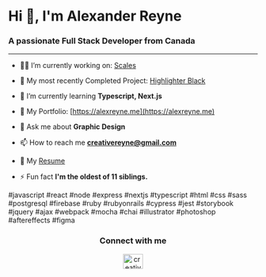 <h1 align="left">Hi 👋, I'm Alexander Reyne</h1>
<h3 align="left">A passionate Full Stack Developer from Canada</h3>

---

- 👨‍💻 I’m currently working on: [Scales](https://github.com/JoeMics/scales)

- 🔭 My most recently Completed Project: [Highlighter Black](https://github.com/Alex-Reyne/highlighter-black)

- 🌱 I’m currently learning **Typescript, Next.js**

- 🎨 My Portfolio: [https://alexreyne.me](https://alexreyne.me)

- 💬 Ask me about **Graphic Design**

- 📫 How to reach me **creativereyne@gmail.com**

- 📄 My [Resume](https://drive.google.com/file/d/1rvrY8h93EFONuJnC_6eURYJscZSnOp1V/view)

- ⚡ Fun fact **I'm the oldest of 11 siblings.**

#javascript #react #node #express #nextjs #typescript #html #css #sass #postgresql #firebase #ruby #rubyonrails #cypress #jest #storybook #jquery #ajax #webpack #mocha #chai #illustrator #photoshop #aftereffects #figma

<h3 align="center">Connect with me</h3>
<p align="center">
<a href="https://linktr.ee/alexreyne" target="blank"><img align="center" src="https://www.computerhope.com/jargon/l/linktree.png" alt="creativereyne" height="30" width="40" /></a>
</p>
